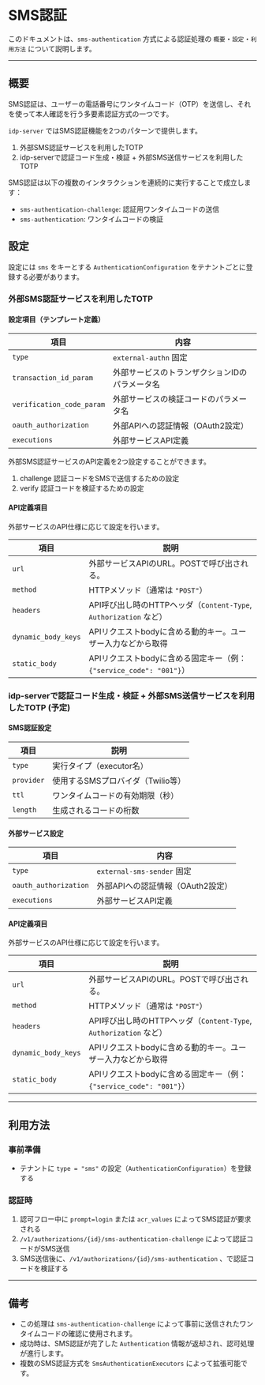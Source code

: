 # SMS認証

このドキュメントは、`sms-authentication` 方式による認証処理の `概要`・`設定`・`利用方法` について説明します。

---

## 概要

SMS認証は、ユーザーの電話番号にワンタイムコード（OTP）を送信し、それを使って本人確認を行う多要素認証方式の一つです。

`idp-server` ではSMS認証機能を2つのパターンで提供します。

1. 外部SMS認証サービスを利用したTOTP
2. idp-serverで認証コード生成・検証 + 外部SMS送信サービスを利用したTOTP

SMS認証は以下の複数のインタラクションを連続的に実行することで成立します：

* `sms-authentication-challenge`: 認証用ワンタイムコードの送信
* `sms-authentication`: ワンタイムコードの検証

## 設定

設定には `sms` をキーとする `AuthenticationConfiguration` をテナントごとに登録する必要があります。

### 外部SMS認証サービスを利用したTOTP

#### 設定項目（テンプレート定義）

| 項目                        | 内容                       |
|---------------------------|--------------------------|
| `type`                    | `external-authn` 固定      |
| `transaction_id_param`    | 外部サービスのトランザクションIDのパラメータ名 |
| `verification_code_param` | 外部サービスの検証コードのパラメータ名      |
| `oauth_authorization`     | 外部APIへの認証情報（OAuth2設定）    |
| `executions`              | 外部サービスAPI定義              |

外部SMS認証サービスのAPI定義を2つ設定することができます。

1. challenge 認証コードをSMSで送信するための設定
2. verify 認証コードを検証するための設定

#### API定義項目

外部サービスのAPI仕様に応じて設定を行います。

| 項目                  | 説明                                                   |
|---------------------|------------------------------------------------------|
| `url`               | 外部サービスAPIのURL。POSTで呼び出される。                           |
| `method`            | HTTPメソッド（通常は `"POST"`）                               |
| `headers`           | API呼び出し時のHTTPヘッダ（`Content-Type`, `Authorization` など） |
| `dynamic_body_keys` | APIリクエストbodyに含める動的キー。ユーザー入力などから取得                    |
| `static_body`       | APIリクエストbodyに含める固定キー（例：`{"service_code": "001"}`）    |

### idp-serverで認証コード生成・検証 + 外部SMS送信サービスを利用したTOTP (予定)


#### SMS認証設定

| 項目         | 説明                    |
|------------|-----------------------|
| `type`     | 実行タイプ（executor名）      |
| `provider` | 使用するSMSプロバイダ（Twilio等） |
| `ttl`      | ワンタイムコードの有効期限（秒）      |
| `length`   | 生成されるコードの桁数           |

#### 外部サービス設定

| 項目                        | 内容                       |
|---------------------------|--------------------------|
| `type`                    | `external-sms-sender` 固定 |
| `oauth_authorization`     | 外部APIへの認証情報（OAuth2設定）    |
| `executions`              | 外部サービスAPI定義              |

#### API定義項目

外部サービスのAPI仕様に応じて設定を行います。

| 項目                  | 説明                                                   |
|---------------------|------------------------------------------------------|
| `url`               | 外部サービスAPIのURL。POSTで呼び出される。                           |
| `method`            | HTTPメソッド（通常は `"POST"`）                               |
| `headers`           | API呼び出し時のHTTPヘッダ（`Content-Type`, `Authorization` など） |
| `dynamic_body_keys` | APIリクエストbodyに含める動的キー。ユーザー入力などから取得                    |
| `static_body`       | APIリクエストbodyに含める固定キー（例：`{"service_code": "001"}`）    |

---

## 利用方法

### 事前準備

- テナントに `type = "sms"` の設定（`AuthenticationConfiguration`）を登録する

### 認証時

1. 認可フロー中に `prompt=login` または `acr_values` によってSMS認証が要求される
2. `/v1/authorizations/{id}/sms-authentication-challenge` によって認証コードがSMS送信
3. SMS送信後に、`/v1/authorizations/{id}/sms-authentication` 、で認証コードを検証する

---


## 備考

* この処理は `sms-authentication-challenge` によって事前に送信されたワンタイムコードの確認に使用されます。
* 成功時は、SMS認証が完了した `Authentication` 情報が返却され、認可処理が進行します。
* 複数のSMS認証方式を `SmsAuthenticationExecutors` によって拡張可能です。
